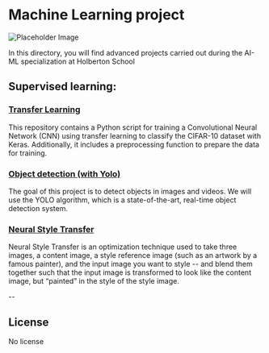 # Machine Learning project

![Placeholder Image](https://camo.githubusercontent.com/73b8527c7d8f09ba94c241533a0a8d661dc17ef312f49287ee8e6be83e878f51/68747470733a2f2f636c6f75642d33786d6a72627239702e76657263656c2e6170702f3073637265656e5f73686f745f323032302d31302d32325f61745f372e34322e35365f706d2e706e67)


In this directory, you will find advanced projects carried out during the AI-ML specialization at Holberton School
## Supervised learning:

   ### **[Transfer Learning](supervised_learning/transfer_learning)**
  This repository contains a Python script for training a Convolutional Neural Network (CNN) using transfer learning to classify the CIFAR-10 dataset with Keras. Additionally, it includes a preprocessing function to prepare the data for training.


### **[Object detection (with Yolo)](supervised_learning/object_detection)**
  The goal of this project is to detect objects in images and videos. We will use the YOLO algorithm, which is a state-of-the-art, real-time object detection system.

  ### **[Neural Style Transfer](supervised_learning/neural_style_transfer)**
  Neural Style Transfer is an optimization technique used to take three images, a content image, a style reference image (such as an artwork by a famous painter), and the input image you want to style -- and blend them together such that the input image is transformed to look like the content image, but “painted” in the style of the style image.

--
## License
No license
